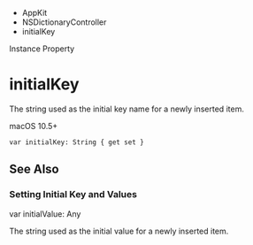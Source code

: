 

- AppKit
- NSDictionaryController
-  initialKey 

Instance Property

# initialKey

The string used as the initial key name for a newly inserted item.

macOS 10.5+

``` source
var initialKey: String { get set }
```

## See Also

### Setting Initial Key and Values

var initialValue: Any

The string used as the initial value for a newly inserted item.

